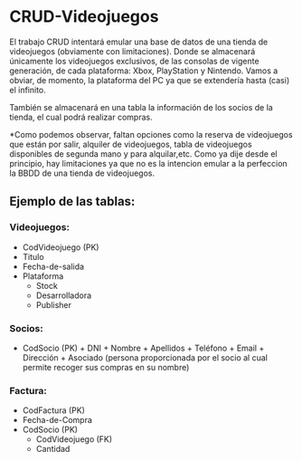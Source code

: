 # CRUD-Videojuegos

El trabajo CRUD intentará emular una base de datos de una tienda de videojuegos (obviamente con limitaciones). Donde se almacenará únicamente los videojuegos exclusivos, de las consolas de vigente generación, de cada plataforma: Xbox, PlayStation y Nintendo. Vamos a obviar, de momento, la plataforma del PC ya que se extendería hasta (casi) el infinito.

También se almacenará en una tabla la información de los socios de la tienda, el cual podrá realizar compras.

*Como podemos observar, faltan opciones como la reserva de videojuegos que están por salir, alquiler de videojuegos, tabla de videojuegos disponibles de segunda mano y para alquilar,etc. Como ya dije desde el principio, hay limitaciones ya que no es la intencion emular a la perfeccion la BBDD de una tienda de videojuegos.


## Ejemplo de las tablas:

### Videojuegos:
   + CodVideojuego (PK)
  + Titulo
+ Fecha-de-salida
+ Plataforma
    + Stock
    + Desarrolladora
    + Publisher
    
    
### Socios:
   + CodSocio (PK)
    + DNI
    + Nombre
    + Apellidos
    + Teléfono
    + Email
    + Dirección
    + Asociado (persona proporcionada por el socio al cual permite recoger sus compras en su nombre)
    
### Factura:
  + CodFactura (PK)
+ Fecha-de-Compra
+ CodSocio (PK)
  + CodVideojuego (FK)
  + Cantidad
